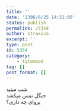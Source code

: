 ```yaml
---
title: ''
date: '1396/6/25 14:51:00'
status: publish
permalink: /5354
author: straxico
excerpt: ''
type: post
id: 5354
category:
    - tytomood
tag: []
post_format: []
---
```

شب میتپد  
جنگل نفس میکشد  
پروای چه داری؟
